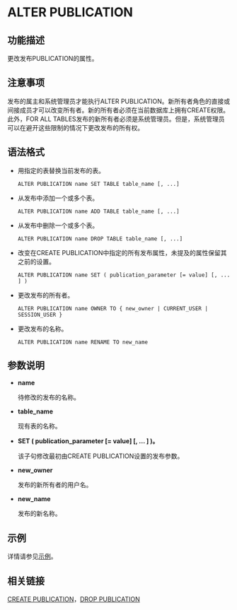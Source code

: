 # ALTER PUBLICATION

## 功能描述<a name="section6411155412312"></a>

更改发布PUBLICATION的属性。

## 注意事项<a name="section20666031491"></a>

发布的属主和系统管理员才能执行ALTER PUBLICATION。新所有者角色的直接或间接成员才可以改变所有者。新的所有者必须在当前数据库上拥有CREATE权限。此外，FOR ALL TABLES发布的新所有者必须是系统管理员。但是，系统管理员可以在避开这些限制的情况下更改发布的所有权。

## 语法格式<a name="section8269651410"></a>

- 用指定的表替换当前发布的表。

  ```
  ALTER PUBLICATION name SET TABLE table_name [, ...]
  ```

- 从发布中添加一个或多个表。

  ```
  ALTER PUBLICATION name ADD TABLE table_name [, ...]
  ```

- 从发布中删除一个或多个表。

  ```
  ALTER PUBLICATION name DROP TABLE table_name [, ...]
  ```

- 改变在CREATE PUBLICATION中指定的所有发布属性，未提及的属性保留其之前的设置。

  ```
  ALTER PUBLICATION name SET ( publication_parameter [= value] [, ... ] )
  ```

- 更改发布的所有者。

  ```
  ALTER PUBLICATION name OWNER TO { new_owner | CURRENT_USER | SESSION_USER }
  ```

- 更改发布的名称。

  ```
  ALTER PUBLICATION name RENAME TO new_name
  ```


## **参数说明**<a name="section1338317414277"></a>

- **name**

  待修改的发布的名称。

- **table\_name**

  现有表的名称。

- **SET \( publication\_parameter \[= value\] \[, ... \] \)。**

  该子句修改最初由CREATE PUBLICATION设置的发布参数。

- **new\_owner**

  发布的新所有者的用户名。

- **new\_name**

  发布的新名称。


## 示例<a name="section5652932173112"></a>

详情请参见[示例](CREATE-PUBLICATION.md#section109371845154215)。

## 相关链接<a name="section1530717394317"></a>

[CREATE PUBLICATION](CREATE-PUBLICATION.md)，[DROP PUBLICATION](DROP-PUBLICATION.md)